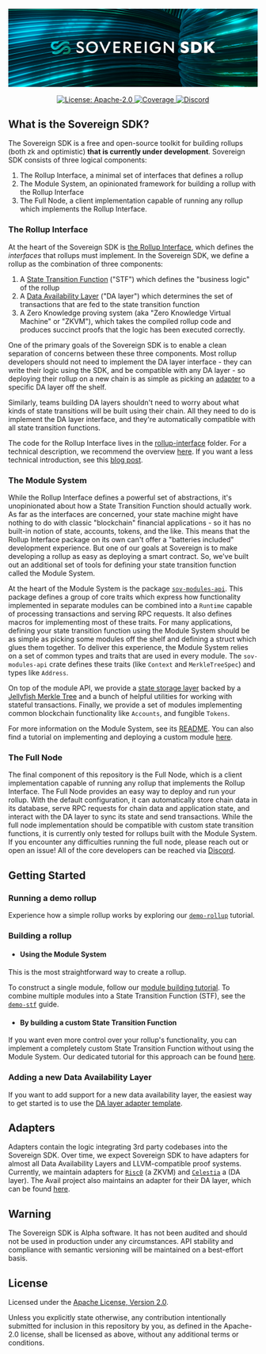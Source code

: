 ![](./assets/banner.jpg)

<div align="center">
  <a href="https://github.com/Sovereign-Labs/sovereign-sdk/blob/stable/LICENSE">
    <img alt="License: Apache-2.0" src="https://img.shields.io/github/license/Sovereign-Labs/sovereign-sdk.svg" />
  </a>
  <a href="https://codecov.io/gh/Sovereign-Labs/sovereign-sdk" > 
      <img alt="Coverage" src="https://codecov.io/gh/Sovereign-Labs/sovereign-sdk/branch/stable/graph/badge.svg"/> 
  </a>
   <a href="https://discord.gg/kbykCcPrcA" > 
      <img alt="Discord" src="https://img.shields.io/discord/1050059327626555462?label=discord"/> 
  </a>
</div>

## What is the Sovereign SDK?

The Sovereign SDK is a free and open-source toolkit for building rollups (both zk and optimistic) **that is currently under development**. Sovereign SDK consists of three
logical components:

1. The Rollup Interface, a minimal set of interfaces that defines a rollup
1. The Module System, an opinionated framework for building a rollup with the Rollup Interface
1. The Full Node, a client implementation capable of running any rollup which implements the Rollup Interface.

### The Rollup Interface

At the heart of the Sovereign SDK is [the Rollup Interface](./rollup-interface/specs/overview.md), which defines the _interfaces_ that rollups
must implement. In the Sovereign SDK, we define a rollup as the combination of three components:

1. A [State Transition Function](./rollup-interface/specs/interfaces/stf.md) ("STF") which defines the "business logic" of the rollup
1. A [Data Availability Layer](./rollup-interface/specs/interfaces/da.md) ("DA layer") which determines the set of transactions that are fed
   to the state transition function
1. A Zero Knowledge proving system (aka "Zero Knowledge Virtual Machine" or "ZKVM"), which takes the compiled rollup code and
   produces succinct proofs that the logic has been executed correctly.

One of the primary goals of the Sovereign SDK is to enable a clean separation of concerns between these three components.
Most rollup developers should not need to implement the DA layer interface - they can write their logic using the SDK,
and be compatible with any DA layer - so deploying their rollup on a new chain is as simple as
picking an [adapter](https://github.com/Sovereign-Labs/Jupiter)
to a specific DA layer off the shelf.

Similarly, teams building DA layers shouldn't need to worry about what kinds of state transitions will be built using their chain.
All they need to do is implement the DA layer interface, and they're automatically compatible with all state transition functions.

The code for the Rollup Interface lives in the [rollup-interface](./rollup-interface/) folder. For a technical description, we recommend the overview
[here](./rollup-interface/specs/overview.md). If you want a less technical introduction, see this [blog post](https://mirror.xyz/sovlabs.eth/pZl5kAtNIRQiKAjuFvDOQCmFIamGnf0oul3as_DhqGA).

### The Module System

While the Rollup Interface defines a powerful set of abstractions, it's unopinionated about how a State Transition Function should actually
work. As far as the interfaces are concerned, your state machine might have nothing to do with classic "blockchain" financial applications - so
it has no built-in notion of state, accounts, tokens, and the like. This means that the Rollup Interface package on its own can't offer a
"batteries included" development experience. But one of our goals at Sovereign is to make developing
a rollup as easy as deploying a smart contract. So, we've built out an additional set of tools for defining your state transition function
called the Module System.

At the heart of the Module System is the package [`sov-modules-api`](./module-system/sov-modules-api/). This package defines
a group of core traits which express how functionality implemented in separate modules can be combined into a `Runtime`
capable of processing transactions and serving RPC requests. It also defines macros for implementing most of these traits.
For many applications, defining your state transition function using the Module System should be as simple as picking
some modules off the shelf and defining a struct which glues them together.
To deliver this experience, the Module System relies on a set of common types and traits that are used in every module. The
`sov-modules-api` crate defines these traits (like `Context` and `MerkleTreeSpec`) and types like `Address`.

On top of the module API, we provide a [state storage layer](./module-system/sov-state/) backed by a [Jellyfish Merkle Tree](https://github.com/penumbra-zone/jmt)
and a bunch of helpful utilities for working with stateful transactions. Finally, we provide a set of modules implementing common
blockchain functionality like `Accounts`, and fungible `Tokens`.

For more information on the Module System, see its [README](./module-system/README.md). You can also find a tutorial on
implementing and deploying a custom module [here](./examples/demo-nft-module/README.md).

### The Full Node

The final component of this repository is the Full Node, which is a client implementation capable of running any
rollup that implements the Rollup Interface. The Full Node provides an easy way to deploy
and run your rollup. With the default configuration, it can automatically store chain data in its database,
serve RPC requests for chain data and application state, and interact with the DA layer to sync its state and send transactions.
While the full node implementation should be compatible with custom state transition functions, it is currently only tested for
rollups built with the Module System. If you encounter any difficulties running the full node, please reach out or open an
issue! All of the core developers can be reached via [Discord](https://discord.gg/kbykCcPrcA).

## Getting Started

### Running a demo rollup

Experience how a simple rollup works by exploring our [`demo-rollup`](./examples/demo-rollup/README.md) tutorial.

### Building a rollup

- #### Using the Module System
This is the most straightforward way to create a rollup.

To construct a single module, follow our [module building tutorial](./examples/demo-nft-module/README.md).
To combine multiple modules into a State Transition Function (STF), see the [`demo-stf`](./examples/demo-stf/README.md) guide.
- #### By building a custom State Transition Function
If you want even more control over your rollup's functionality, you can implement a completely custom State Transition Function without using the Module System. Our dedicated tutorial for this approach can be found [here](./examples/demo-simple-stf/README.md).

### Adding a new Data Availability Layer

If you want to add support for a new data availability layer, the easiest way to get started is to use the
[DA layer adapter template](https://github.com/Sovereign-Labs/da-adapter-template).

## Adapters

Adapters contain the logic integrating 3rd party codebases into the Sovereign SDK. Over time, we expect Sovereign SDK
to have adapters for almost all Data Availability Layers and LLVM-compatible proof systems. Currently, we
maintain adapters for [`Risc0`](https://www.risczero.com) (a ZKVM) and [`Celestia`](https://www.celestia.org) a (DA layer).
The Avail project also maintains an adapter for their DA layer, which can be found [here](https://github.com/availproject/avail-sovereign-da-adapter).

## Warning

The Sovereign SDK is Alpha software. It has not been audited and should not be used in production under any circumstances.
API stability and compliance with semantic versioning will be maintained on a best-effort basis.

## License

Licensed under the [Apache License, Version
2.0](./LICENSE).

Unless you explicitly state otherwise, any contribution intentionally submitted
for inclusion in this repository by you, as defined in the Apache-2.0 license, shall be
licensed as above, without any additional terms or conditions.
